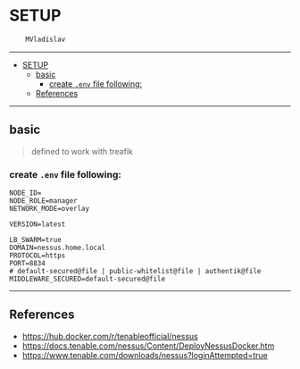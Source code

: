 # SETUP

```sh
    MVladislav
```

---

- [SETUP](#setup)
  - [basic](#basic)
    - [create `.env` file following:](#create-env-file-following)
  - [References](#references)

---

## basic

> defined to work with treafik

### create `.env` file following:

```env
NODE_ID=
NODE_ROLE=manager
NETWORK_MODE=overlay

VERSION=latest

LB_SWARM=true
DOMAIN=nessus.home.local
PROTOCOL=https
PORT=8834
# default-secured@file | public-whitelist@file | authentik@file
MIDDLEWARE_SECURED=default-secured@file
```

---

## References

- <https://hub.docker.com/r/tenableofficial/nessus>
- <https://docs.tenable.com/nessus/Content/DeployNessusDocker.htm>
- <https://www.tenable.com/downloads/nessus?loginAttempted=true>
